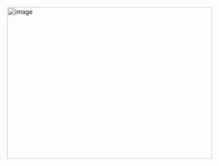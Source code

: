 <img width="471" height="349" alt="image" src="https://github.com/user-attachments/assets/8e06b131-cb9c-4572-ac40-d6a81917d81a" />
